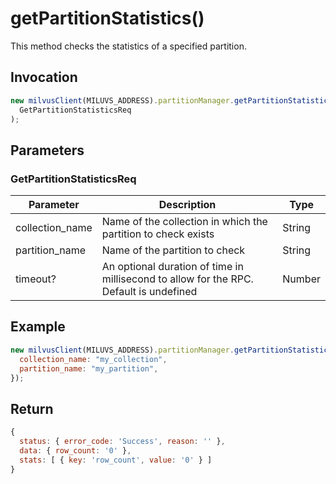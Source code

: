 # getPartitionStatistics()

This method checks the statistics of a specified partition.

## Invocation

```javascript
new milvusClient(MILUVS_ADDRESS).partitionManager.getPartitionStatistics(
  GetPartitionStatisticsReq
);
```

## Parameters

### GetPartitionStatisticsReq

| Parameter       | Description                                                                            | Type   |
| --------------- | -------------------------------------------------------------------------------------- | ------ |
| collection_name | Name of the collection in which the partition to check exists                          | String |
| partition_name  | Name of the partition to check                                                         | String |
| timeout?        | An optional duration of time in millisecond to allow for the RPC. Default is undefined | Number |

## Example

```javascript
new milvusClient(MILUVS_ADDRESS).partitionManager.getPartitionStatistics({
  collection_name: "my_collection",
  partition_name: "my_partition",
});
```

## Return

```javascript
{
  status: { error_code: 'Success', reason: '' },
  data: { row_count: '0' },
  stats: [ { key: 'row_count', value: '0' } ]
}
```
